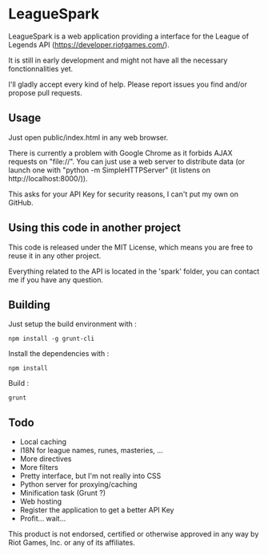 LeagueSpark
========

LeagueSpark is a web application providing a interface for the League of Legends API (https://developer.riotgames.com/).

It is still in early development and might not have all the necessary fonctionnalities yet.

I'll gladly accept every kind of help. Please report issues you find and/or propose pull requests.

Usage
-----

Just open public/index.html in any web browser.

There is currently a problem with Google Chrome as it forbids AJAX requests on "file://". You can just use a web server to distribute data (or launch one with "python -m SimpleHTTPServer" (it listens on http://localhost:8000/)).

This asks for your API Key for security reasons, I can't put my own on GitHub.


Using this code in another project
----------------------------------

This code is released under the MIT License, which means you are free to reuse it in any other project.

Everything related to the API is located in the 'spark' folder, you can contact me if you have any question.


Building
--------

Just setup the build environment with :

    npm install -g grunt-cli

Install the dependencies with :

    npm install

Build :

    grunt

Todo
-------

* Local caching
* I18N for league names, runes, masteries, ...
* More directives
* More filters
* Pretty interface, but I'm not really into CSS
* Python server for proxying/caching
* Minification task (Grunt ?)
* Web hosting
* Register the application to get a better API Key
* Profit... wait...



This product is not endorsed, certified or otherwise approved in any way by Riot Games, Inc. or any of its affiliates.
